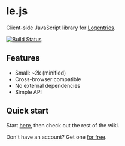 le.js
=====

Client-side JavaScript library for [Logentries](http://www.logentries.com).

[![Build Status](https://travis-ci.org/logentries/le_js.png?branch=master)](https://travis-ci.org/logentries/le_js)

Features
--------

* Small: ~2k (minified)
* Cross-browser compatible
* No external dependencies
* Simple API

Quick start
-----------

Start [here](https://github.com/logentries/le_js/wiki/Getting-started), then check out the rest of the wiki.

Don't have an account? Get one [for free](https://logentries.com/quick-start/).
